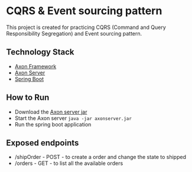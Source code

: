 # CQRS & Event sourcing pattern
This project is created for practicing CQRS (Command and Query Responsibility Segregation) and Event sourcing pattern. 

## Technology Stack
* [Axon Framework](https://developer.axoniq.io/axon-framework/overview)
* [Axon Server](https://developer.axoniq.io/axon-server/overview)
* [Spring Boot](https://spring.io/projects/spring-boot)

## How to Run

* Download the [Axon server jar](https://download.axoniq.io/axonserver/AxonServer-4.5.12.zip)
* Start the Axon server 
 `java -jar axonserver.jar`
* Run the spring boot application

## Exposed endpoints

* /shipOrder - POST - to create a order and change the state to shipped
* /orders - GET - to list all the available orders
